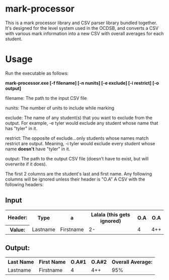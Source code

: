 mark-processor
==============

This is a mark processor library and CSV parser library bundled together. It's designed for the level system used in the OCDSB, and converts a CSV with various mark information into a new CSV with overall averages for each student.

Usage
==============

Run the executable as follows:

<b>mark-processor.exe [-f filename] [-n nunits] [-e exclude] [-i restrict] [-o output]</b>

filename: The path to the input CSV file

nunits: The number of units to include while marking

exclude: The name of any student(s) that you want to exclude from the output. For example, -e tyler would exclude any student whose name that has "tyler" in it.

restrict: The opposite of exclude...only students whose names match restrict are output. Meaning, -i tyler would exclude every student whose name <b>doesn't</b> have "tyler" in it.

output: The path to the output CSV file (doesn't have to exist, but will overwrite if it does).

The first 2 columns are the student's last and first name.
Any following columns will be ignored unless their header is "O.A"
A CSV with the following headers:

Input
--------------
<table>
  <tr>
    <th>Header:</th>
    <th>Type</th>
    <th>a</th>
    <th>Lalala (this gets ignored)</th>
    <th>O.A</th>
    <th>O.A</th>
  </tr>
  <tr>
    <th>Value:</th>
    <td>Lastname</td>
    <td>Firstname</td>
    <td>2-</td>
    <td>4</td>
    <td>4++</td>
  </tr>
</table>

Output:
-----------------
<table>
  <tr>
    <th>Last Name</th>
    <th>First Name</th>
    <th>O.A#1</th>
    <th>O.A#2</th>
    <th>Overall Average:</th>
  </tr>
  <tr>
    <td>Lastname</td>
    <td>Firstname</td>
    <td>4</td>
    <td>4++</td>
    <td>95%</td>
  </tr>
</table>

